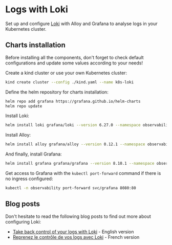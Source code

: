 # Logs with Loki

Set up and configure [Loki](https://grafana.com/oss/loki/) with Alloy and Grafana to analyse logs in your Kubernetes cluster.

## Charts installation

Before installing all the components, don't forget to check default configurations and update some values according to your needs!

Create a kind cluster or use your own Kubernetes cluster:

```sh
kind create cluster --config ./kind.yaml --name k8s-loki
```

Define the helm repository for charts installation:

```sh
helm repo add grafana https://grafana.github.io/helm-charts
helm repo update
```

Install Loki:

```sh
helm install loki grafana/loki --version 6.27.0 --namespace observability --create-namespace --values ./values-loki.yaml
```

Install Alloy:

```sh
helm install alloy grafana/alloy --version 0.12.1 --namespace observability --create-namespace --values ./values-alloy.yaml
```

And finally, install Grafana:

```sh
helm install grafana grafana/grafana --version 8.10.1 --namespace observability --create-namespace --values ./values-grafana.yaml
```

Get access to Grafana with the ``kubectl port-forward`` command if there is no ingress configured:

```sh
kubectl -n observability port-forward svc/grafana 8080:80
```

## Blog posts

Don't hesitate to read the following blog posts to find out more about configuring Loki:

* [Take back control of your logs with Loki](https://blog.filador.fr/en/posts/take-back-control-of-your-logs-with-loki) - English version
* [Reprenez le contrôle de vos logs avec Loki](https://blog.filador.fr/posts/reprenez-le-controle-de-vos-logs-avec-loki/) - French version
